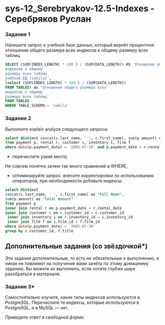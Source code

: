 # sys-12_Serebryakov-12.5-Indexes - Серебряков Руслан



### Задание 1

Напишите запрос к учебной базе данных, который вернёт процентное отношение общего размера всех индексов к общему размеру всех таблиц.

```sql
SELECT (SUM(INDEX_LENGTH) * 100 ) / (SUM(DATA_LENGTH)) AS 'Отношение общего размера всех
индексов к общему
размеру всех таблиц
учебной БД (sakila)',
(select (SUM(INDEX_LENGTH) * 100 ) / (SUM(DATA_LENGTH))
FROM TABLES) as 'Отношение общего размера всех
индексов к общему
размеру всех таблиц'
FROM TABLES
WHERE TABLE_SCHEMA = 'sakila'
```

### Задание 2

Выполните explain analyze следующего запроса:
```sql
select distinct concat(c.last_name, ' ', c.first_name), sum(p.amount) over (partition by c.customer_id, f.title)
from payment p, rental r, customer c, inventory i, film f
where date(p.payment_date) = '2005-07-30' and p.payment_date = r.rental_date and r.customer_id = c.customer_id and i.inventory_id = r.inventory_id
```
- перечислите узкие места;

Не совсем понятно зачем так много сравнений в WHERE, 

- оптимизируйте запрос: внесите корректировки по использованию операторов, при необходимости добавьте индексы.

```sql
select distinct 
concat(c.last_name, ' ', c.first_name) as "Full Name", 
sum(p.amount) as "Total Amount"
from payment p 
inner join rental r on p.payment_date = r.rental_date
inner join customer c on r.customer_id = c.customer_id 
 inner join inventory i on r.inventory_id = i.inventory_id 
 inner join film f on i.film_id = f.film_id
where date(p.payment_date) = '2005-07-30'
group by c.customer_id, f.title
```


## Дополнительные задания (со звёздочкой*)
Эти задания дополнительные, то есть не обязательные к выполнению, и никак не повлияют на получение вами зачёта по этому домашнему заданию. Вы можете их выполнить, если хотите глубже шире разобраться в материале.

### Задание 3*

Самостоятельно изучите, какие типы индексов используются в PostgreSQL. Перечислите те индексы, которые используются в PostgreSQL, а в MySQL — нет.

*Приведите ответ в свободной форме.*

